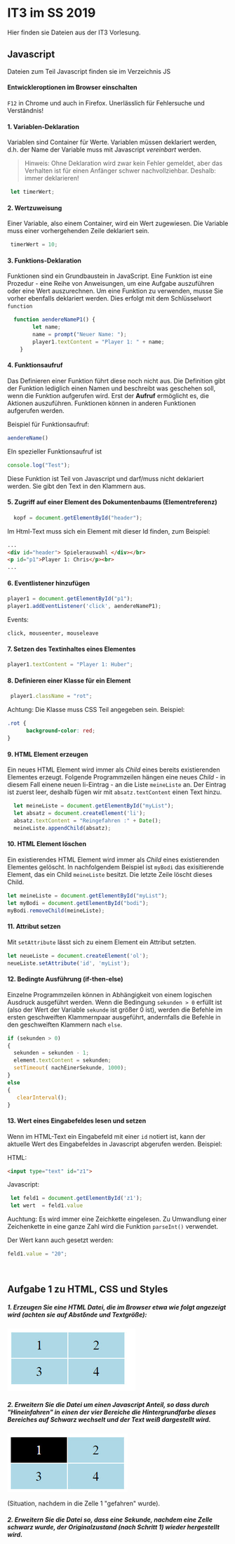 ﻿# IT3 im SS 2019
Hier finden sie Dateien aus der IT3 Vorlesung. 

## Javascript
Dateien zum Teil Javascript finden sie im Verzeichnis  JS

#### Entwickleroptionen im Browser einschalten

`F12` in Chrome und auch in Firefox. Unerlässlich für Fehlersuche und Verständnis!



#### 1. Variablen-Deklaration

Variablen sind Container für Werte.  Variablen müssen deklariert werden, d.h. der Name der Variable muss mit Javascript *vereinbart* werden. 

>  Hinweis: Ohne Deklaration wird zwar kein Fehler gemeldet, aber das Verhalten ist für einen Anfänger schwer nachvollziehbar. Deshalb: immer deklarieren!

```js
 let timerWert;
```



#### 2. Wertzuweisung

Einer Variable, also einem Container, wird ein Wert zugewiesen. Die Variable muss einer vorhergehenden Zeile deklariert sein.

```js
 timerWert = 10;
```



#### 3. Funktions-Deklaration

Funktionen sind ein Grundbaustein in JavaScript. Eine Funktion ist eine Prozedur - eine Reihe von Anweisungen, um eine Aufgabe auszuführen oder eine Wert auszurechnen. Um eine Funktion zu verwenden, musse Sie vorher ebenfalls deklariert werden. Dies erfolgt mit dem Schlüsselwort `function`

```js
  function aendereNameP1() {
        let name;
        name = prompt("Neuer Name: ");
        player1.textContent = "Player 1: " + name;
    }
```


#### 4. Funktionsaufruf

Das Definieren einer Funktion führt diese noch nicht aus. Die Definition gibt der Funktion lediglich einen Namen und beschreibt was geschehen soll, wenn die Funktion aufgerufen wird. Erst der **Aufruf** ermöglicht es, die Aktionen auszuführen.  Funktionen können in anderen Funktionen aufgerufen werden.

Beispiel für Funktionsaufruf:

```js
aendereName()
```

EIn spezieller Funktionsaufruf ist 

```js
console.log("Test");
```

Diese  Funktion ist Teil von Javascript und darf/muss nicht deklariert werden. Sie gibt den Text in den Klammern  aus.



#### 5. Zugriff auf einer Element des Dokumentenbaums (Elementreferenz)

```js
  kopf = document.getElementById("header");
```

Im Html-Text muss sich ein Element mit dieser Id finden, zum Beispiel:

```html
...
<div id="header"> Spielerauswahl </div></br>
<p id="p1">Player 1: Chris</p><br>
...
```


#### 6. Eventlistener hinzufügen

```js
player1 = document.getElementById("p1");
player1.addEventListener('click', aendereNameP1);
```

Events: 

```
click, mouseenter, mouseleave
```



#### 7. Setzen des Textinhaltes eines Elementes

```js
player1.textContent = "Player 1: Huber";
```



#### 8. Definieren einer Klasse für ein Element

```js
 player1.className = "rot";
```

Achtung: Die Klasse muss CSS Teil angegeben sein. Beispiel:

```css
.rot {
      background-color: red;
}
```


#### 9. HTML Element erzeugen

Ein neues HTML Element wird immer als *Child* eines bereits existierenden Elementes erzeugt. Folgende Programmzeilen hängen eine neues *Child*  - in diesem Fall einene neuen li-Eintrag - an die Liste `meineListe`  an. Der Eintrag ist zuerst leer, deshalb fügen wir mit `absatz.textContent` einen Text hinzu.

```javascript
  let meineListe = document.getElementById("myList");
  let absatz = document.createElement('li');
  absatz.textContent = "Reingefahren :" + Date();
  meineListe.appendChild(absatz);
```



#### 10. HTML Element löschen

Ein existierendes HTML Element wird immer als *Child* eines existierenden Elementes gelöscht. In nachfolgendem Beispiel ist  `myBodi` das exisitierende Element, das ein Child `meineListe` besitzt. Die letzte Zeile löscht dieses Child. 

```javascript
let meineListe = document.getElementById("myList");
let myBodi = document.getElementById("bodi");
myBodi.removeChild(meineListe);
```



#### 11. Attribut setzen

Mit `setAttribute` lässt sich zu einem Element ein Attribut setzten.

```javascript
let neueListe = document.createElement('ol');
neueListe.setAttribute('id', 'myList');
```



#### 12. Bedingte Ausführung (if-then-else)

Einzelne Programmzeilen können in Abhängigkeit von einem logischen Ausdruck ausgeführt werden. Wenn die Bedingung `sekunden > 0` erfüllt ist (also der Wert der Variable `sekunde` ist größer 0 ist), werden die Befehle im ersten geschweiften Klammernpaar ausgeführt, andernfalls die Befehle in den geschweiften Klammern nach  `else`.

```javascript
if (sekunden > 0) 
{
  sekunden = sekunden - 1;
  element.textContent = sekunden;
  setTimeout( nachEinerSekunde, 1000);
}
else 
{
   clearInterval();
}
```



#### 13. Wert eines Eingabefeldes lesen und setzen

Wenn im HTML-Text ein Eingabefeld mit einer `id` notiert ist, kann der aktuelle Wert des Eingabefeldes in Javascript abgerufen werden. Beispiel:

HTML:

```html
<input type="text" id="z1">
```

Javascript:

```javascript
 let feld1 = document.getElementById('z1');
 let wert  = feld1.value
```

Auchtung: Es wird immer eine Zeichkette eingelesen. Zu Umwandlung einer Zeichenkette in eine ganze Zahl wird die Funktion `parseInt()` verwendet.

Der Wert kann auch gesetzt werden:

```javascript
feld1.value = "20";
```




<br>

## Aufgabe 1 zu HTML, CSS und Styles

##### 1. Erzeugen Sie eine HTML Datei, die im Browser etwa wie folgt angezeigt wird (achten sie auf Abstδnde und Textgröße):

![2019-04-23_17-42-47](assets/2019-04-23_17-42-47.jpg)

##### 2. Erweitern Sie die Datei um einen Javascript Anteil, so dass durch "Hineinfahren" in einen der vier Bereiche die Hintergrundfarbe dieses Bereiches auf Schwarz wechselt und der Text weiß dargestellt wird.

![2019-04-23_17-57-35](assets/2019-04-23_17-57-35.jpg)

(Situation, nachdem in die Zelle 1 "gefahren" wurde).

##### 2. Erweitern Sie die Datei so, dass eine Sekunde, nachdem eine Zelle schwarz wurde, der Originalzustand (nach Schritt 1) wieder hergestellt wird.

